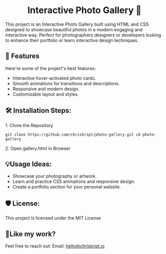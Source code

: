 <h1 align="center" id="title">Interactive Photo Gallery 🌟</h1>

<p id="description">This project is an Interactive Photo Gallery built using HTML and CSS designed to showcase beautiful photos in a modern engaging and interactive way. Perfect for photographers designers or developers looking to enhance their portfolio or learn interactive design techniques.</p>

  
  
<h2>🧐 Features</h2>

Here're some of the project's best features:

*   Interactive hover-activated photo cards.
*   Smooth animations for transitions and descriptions.
*   Responsive and modern design.
*   Customizable layout and styles.

<h2>🛠️ Installation Steps:</h2>

<p>1. Clone the Repository</p>

```
git clone https://github.com/chriskript/photo-gallery.git cd photo-gallery
```

<p>2. Open gallery.html in Browser</p>

<h2>💡Usage Ideas:</h2>

*   Showcase your photography or artwork.
*   Learn and practice CSS animations and responsive design.
*   Create a portfolio section for your personal website.

<h2>🛡️ License:</h2>

This project is licensed under the MIT License

<h2>💖Like my work?</h2>

Feel free to reach out: Email: hello@chriskript.io
